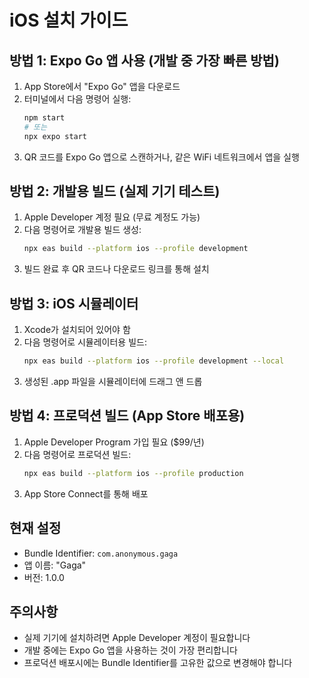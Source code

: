 # iOS 설치 가이드

## 방법 1: Expo Go 앱 사용 (개발 중 가장 빠른 방법)

1. App Store에서 "Expo Go" 앱을 다운로드
2. 터미널에서 다음 명령어 실행:
   ```bash
   npm start
   # 또는
   npx expo start
   ```
3. QR 코드를 Expo Go 앱으로 스캔하거나, 같은 WiFi 네트워크에서 앱을 실행

## 방법 2: 개발용 빌드 (실제 기기 테스트)

1. Apple Developer 계정 필요 (무료 계정도 가능)
2. 다음 명령어로 개발용 빌드 생성:
   ```bash
   npx eas build --platform ios --profile development
   ```
3. 빌드 완료 후 QR 코드나 다운로드 링크를 통해 설치

## 방법 3: iOS 시뮬레이터

1. Xcode가 설치되어 있어야 함
2. 다음 명령어로 시뮬레이터용 빌드:
   ```bash
   npx eas build --platform ios --profile development --local
   ```
3. 생성된 .app 파일을 시뮬레이터에 드래그 앤 드롭

## 방법 4: 프로덕션 빌드 (App Store 배포용)

1. Apple Developer Program 가입 필요 ($99/년)
2. 다음 명령어로 프로덕션 빌드:
   ```bash
   npx eas build --platform ios --profile production
   ```
3. App Store Connect를 통해 배포

## 현재 설정

- Bundle Identifier: `com.anonymous.gaga`
- 앱 이름: "Gaga"
- 버전: 1.0.0

## 주의사항

- 실제 기기에 설치하려면 Apple Developer 계정이 필요합니다
- 개발 중에는 Expo Go 앱을 사용하는 것이 가장 편리합니다
- 프로덕션 배포시에는 Bundle Identifier를 고유한 값으로 변경해야 합니다

